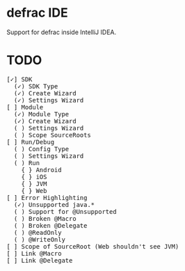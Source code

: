 defrac IDE
==========
Support for defrac inside IntelliJ IDEA.

TODO
====
<pre>
[✓] SDK
  (✓) SDK Type
  (✓) Create Wizard
  (✓) Settings Wizard
[ ] Module
  (✓) Module Type
  (✓) Create Wizard
  ( ) Settings Wizard
  ( ) Scope SourceRoots
[ ] Run/Debug
  ( ) Config Type
  ( ) Settings Wizard
  ( ) Run
    { } Android
    { } iOS
    { } JVM
    { } Web
[ ] Error Highlighting
  (✓) Unsupported java.*
  ( ) Support for @Unsupported
  ( ) Broken @Macro
  ( ) Broken @Delegate
  ( ) @ReadOnly
  ( ) @WriteOnly
[ ] Scope of SourceRoot (Web shouldn't see JVM)
[ ] Link @Macro
[ ] Link @Delegate
</pre>
